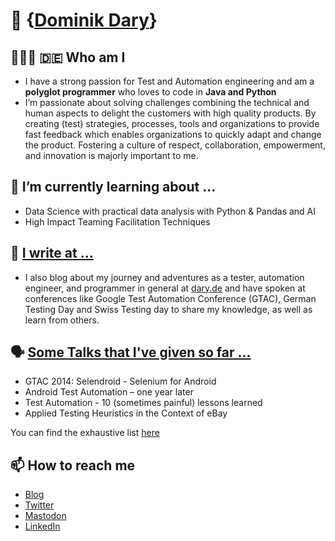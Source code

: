 # 👋 {[Dominik Dary](https://dary.de/)}

## 👨🏻‍💻 🇩🇪 Who am I 

- I have a strong passion for Test and Automation engineering and am a **polyglot programmer** who loves to code in **Java and Python**
- I’m passionate about solving challenges combining the technical and human aspects to delight the customers with high quality products. By creating (test) strategies, processes, tools and organizations to provide fast feedback which enables organizations to quickly adapt and change the product. Fostering a culture of respect, collaboration, empowerment, and innovation is majorly important to me.


## 🌱 I’m currently learning about ...

- Data Science with practical data analysis with Python & Pandas and AI
- High Impact Teaming Facilitation Techniques

## 📝 [I write at ...](https://dary.de)

- I also blog about my journey and adventures as a tester, automation engineer, and programmer in general at [dary.de](https://dary.de) and have spoken at conferences like Google Test Automation Conference (GTAC), German Testing Day and Swiss Testing day to share my knowledge, as well as learn from others.

## 🗣 [Some Talks that I've given so far ...](http://dary.de/about-dominik/)

- GTAC 2014: Selendroid - Selenium for Android
- Android Test Automation – one year later
- Test Automation - 10 (sometimes painful) lessons learned
- Applied Testing Heuristics in the Context of eBay

You can find the exhaustive list [here](http://dary.de/about-dominik/)

## 📫 How to reach me 

- [Blog](https://dary.de/)
- [Twitter](https://twitter.com/dominikdary)
- [Mastodon](https://hachyderm.io/@dominikdary)
- [LinkedIn](https://www.linkedin.com/in/dominikdary/)
